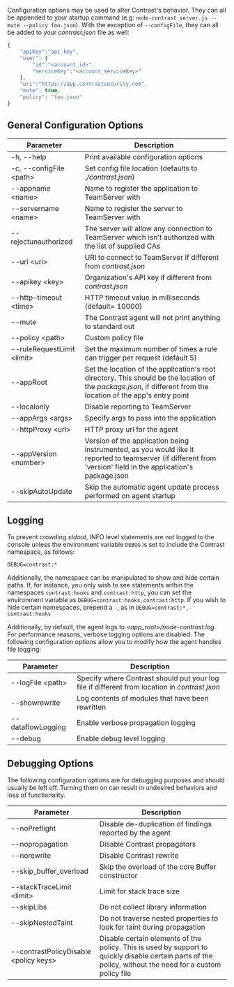 <!--
title: "Node.js Agent Configuration"
description: "Configuring the Node.js Agent"
tags: "NodeJS agent configuration"
-->

Configuration options may be used to alter Contrast's behavior. They can all be appended to your startup command (e.g: ```node-contrast server.js --mute --policy foo.json```). With the exception of ```--configFile```, they can all be added to your *contrast.json* file as well:
``` javascript
{
    "apiKey":"api_key",
    "user": {
        "id":"<account_id>",
        "serviceKey":"<account_serviceKey>"
    },
    "uri":"https://app.contrastsecurity.com",
	"mute": true,
	"policy": "foo.json"
}
```

## General Configuration Options
 Parameter                       | Description
------------------------------   | -------------
-h, --help                       | Print available configuration options
-c, --configFile &lt;path&gt;    | Set config file location (defaults to *./contrast.json*)
--appname &lt;name&gt;           | Name to register the application to TeamServer with
--servername &lt;name&gt;        | Name to register the server to TeamServer with
--rejectunauthorized             | The server will allow any connection to TeamServer which isn't authorized with the list of supplied CAs
--uri &lt;uri&gt;                | URI to connect to TeamServer if different from *contrast.json*
--apikey &lt;key&gt;             | Organization's API key if different from *contrast.json*
--http-timeout &lt;time&gt;      | HTTP timeout value in milliseconds (default= 10000)
--mute                           | The Contrast agent will not print anything to standard out
--policy &lt;path&gt;            | Custom policy file
--ruleRequestLimit &lt;limit&gt; | Set the maximum number of times a rule can trigger per request (default 5)
--appRoot                        | Set the location of the application's root directory. This should be the location of the *package.json*, if different from the location of the app's entry point
--localonly                      | Disable reporting to TeamServer
--appArgs &lt;args&gt;           | Specify args to pass into the application
--httpProxy &lt;url&gt;          | HTTP proxy url for the agent
--appVersion &lt;number&gt;      | Version of the application being instrumented, as you would like it reported to teamserver (if different from 'version' field in the application's package.json
--skipAutoUpdate                 | Skip the automatic agent update process performed on agent startup

## Logging
To prevent crowding *stdout*, INFO level statements are not logged to the console unless the environment variable ```DEBUG``` is set to include the Contrast namespace, as follows:

```
DEBUG=contrast:*
```
Additionally, the namespace can be manipulated to show and hide certain paths. If, for instance, you only wish to see statements within the namespaces ```contrast:hooks``` and ```contrast:http```, you can set the environment variable as ```DEBUG=contrast:hooks,contrast:http```. If you wish to hide certain namespaces, prepend a ```-```, as in ```DEBUG=contrast:*,-contrast:hooks```

Additionally, by default, the agent logs to *<app_root>/node-contrast.log*. For performance reasons, verbose logging options are disabled. The following configuration options allow you to modify how the agent handles file logging:

 Parameter               | Description
-------------------------|-------------
--logFile &lt;path&gt;   | Specify where Contrast should put your log file if different from location in *contrast.json*
--showrewrite            | Log contents of modules that have been rewritten
--dataflowLogging        | Enable verbose propagation logging
--debug                  | Enable debug level logging

## Debugging Options
The following configuration options are for debugging purposes and should usually be left off. Turning them on can result in undesired behaviors and loss of functionality.

 Parameter                                  | Description
--------------------------------------------| -------------
--noPreflight                               | Disable de-duplication of findings reported by the agent
--nopropagation                             | Disable Contrast propagators
--norewrite                                 | Disable Contrast rewrite
--skip_buffer_overload                      | Skip the overload of the core Buffer constructor
--stackTraceLimit &lt;limit&gt;             | Limit for stack trace size
--skipLibs                                  | Do not collect library information
--skipNestedTaint                           | Do not traverse nested properties to look for taint during propagation
--contrastPolicyDisable &lt;policy keys&gt; | Disable certain elements of the policy. This is used by support to quickly disable certain parts of the policy, without the need for a custom policy file
